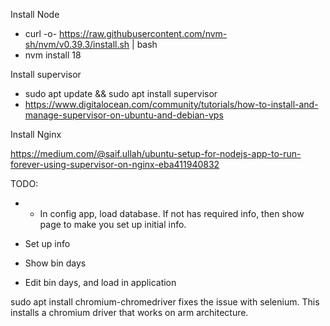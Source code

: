 


Install Node

- curl -o- https://raw.githubusercontent.com/nvm-sh/nvm/v0.39.3/install.sh | bash
- nvm install 18



Install supervisor
- sudo apt update && sudo apt install supervisor
- https://www.digitalocean.com/community/tutorials/how-to-install-and-manage-supervisor-on-ubuntu-and-debian-vps

Install Nginx

https://medium.com/@saif.ullah/ubuntu-setup-for-nodejs-app-to-run-forever-using-supervisor-on-nginx-eba411940832



TODO:

- - In config app, load database. If not has required info, then show page to make you set up initial info.

- Set up info

- Show bin days

- Edit bin days, and load in application



sudo apt install chromium-chromedriver fixes the issue with selenium. This installs a chromium driver that works on arm architecture. 